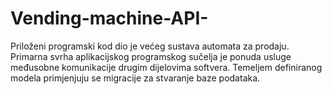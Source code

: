 # Vending-machine-API-
Priloženi programski kod dio je većeg sustava automata za prodaju. Primarna svrha aplikacijskog programskog sučelja je ponuda usluge međusobne komunikacije drugim dijelovima softvera. Temeljem definiranog modela primjenjuju se migracije za stvaranje baze podataka. 
